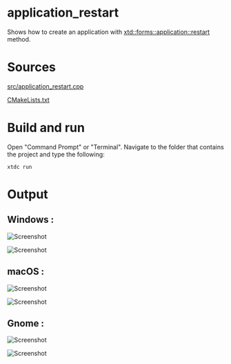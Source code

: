 # application_restart

Shows how to create an application with  [xtd::forms::application::restart](../../../../src/xtd.forms/include/xtd/forms/application.h) method.

# Sources

[src/application_restart.cpp](src/application_restart.cpp)

[CMakeLists.txt](CMakeLists.txt)

# Build and run

Open "Command Prompt" or "Terminal". Navigate to the folder that contains the project and type the following:

```shell
xtdc run
```

# Output

## Windows :

![Screenshot](../../../../docs/pictures/examples/application_restart_w.png)

![Screenshot](../../../../docs/pictures/examples/application_restart_wd.png)

## macOS :

![Screenshot](../../../../docs/pictures/examples/application_restart_m.png)

![Screenshot](../../../../docs/pictures/examples/application_restart_md.png)

## Gnome :

![Screenshot](../../../../docs/pictures/examples/application_restart_g.png)

![Screenshot](../../../../docs/pictures/examples/application_restart_gd.png)
